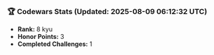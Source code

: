 ### 🏆 Codewars Stats (Updated: 2025-08-09 06:12:32 UTC)

- **Rank:** 8 kyu
- **Honor Points:** 3
- **Completed Challenges:** 1
